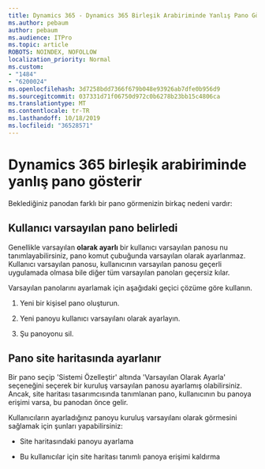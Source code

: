 ```yaml
---
title: Dynamics 365 - Dynamics 365 Birleşik Arabiriminde Yanlış Pano Gösterir
ms.author: pebaum
author: pebaum
ms.audience: ITPro
ms.topic: article
ROBOTS: NOINDEX, NOFOLLOW
localization_priority: Normal
ms.custom:
- "1484"
- "6200024"
ms.openlocfilehash: 3d7258bdd7366f679b048e93926ab7dfe0b956d9
ms.sourcegitcommit: 037331d71f06750d972c0b6278b23bb15c4806ca
ms.translationtype: MT
ms.contentlocale: tr-TR
ms.lasthandoff: 10/18/2019
ms.locfileid: "36528571"
---
```

# <a name="wrong-dashboard-shows-in-dynamics-365-unified-interface"></a>Dynamics 365 birleşik arabiriminde yanlış pano gösterir

Beklediğiniz panodan farklı bir pano görmenizin birkaç nedeni vardır:

## <a name="the-user-has-set-a-user-default-dashboard"></a>Kullanıcı varsayılan pano belirledi 

Genellikle varsayılan **olarak ayarlı** bir kullanıcı varsayılan panosu nu tanımlayabilirsiniz, pano komut çubuğunda varsayılan olarak ayarlanmaz. Kullanıcı varsayılan panosu, kullanıcının varsayılan panosu geçerli uygulamada olmasa bile diğer tüm varsayılan panoları geçersiz kılar.

Varsayılan panolarını ayarlamak için aşağıdaki geçici çözüme göre kullanın.

1. Yeni bir kişisel pano oluşturun.

2. Yeni panoyu kullanıcı varsayılanı olarak ayarlayın.

3. Şu panoyonu sil.

## <a name="the-dashboard-is-set-in-the-sitemap"></a>Pano site haritasında ayarlanır

Bir pano seçip 'Sistemi Özelleştir' altında 'Varsayılan Olarak Ayarla' seçeneğini seçerek bir kuruluş varsayılan panosu ayarlamış olabilirsiniz. Ancak, site haritası tasarımcısında tanımlanan pano, kullanıcının bu panoya erişimi varsa, bu panodan önce gelir.

Kullanıcıların ayarladığınız panoyu kuruluş varsayılanı olarak görmesini sağlamak için şunları yapabilirsiniz:

* Site haritasındaki panoyu ayarlama

* Bu kullanıcılar için site haritası tanımlı panoya erişimi kaldırma
